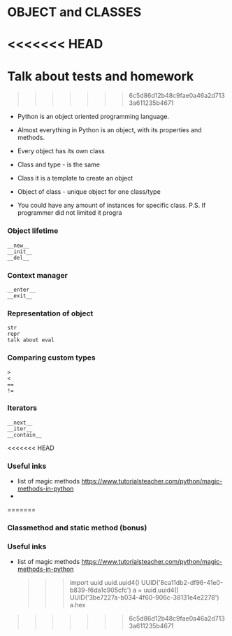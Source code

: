 # OBJECT and CLASSES

<<<<<<< HEAD
=======
# Talk about tests and homework 

>>>>>>> 6c5d86d12b48c9fae0a46a2d7133a611235b4671
- Python is an object oriented programming language.

- Almost everything in Python is an object, with its properties and methods.

- Every object has its own class

- Class and type - is the same

- Class it is a template to create an object 

- Object of class - unique object for one class/type

- You could have any amount of instances for specific class. P.S. If programmer did not limited it progra

### Object lifetime 
    __new__ 
    __init__
    __del__
    
### Context manager
    __enter__
    __exit__
    
### Representation of object
    str
    repr
    talk about eval

### Comparing custom types
    >
    <
    ==
    !=
    
### Iterators
    __next__
    __iter__
    __contain__
    
    
<<<<<<< HEAD
### Useful inks
 - list of magic methods https://www.tutorialsteacher.com/python/magic-methods-in-python
 - 
=======
  
### Classmethod and static method (bonus)
### Useful inks
 - list of magic methods https://www.tutorialsteacher.com/python/magic-methods-in-python
    >>> import uuid
    >>> uuid.uuid4()
    UUID('8ca11db2-df96-41e0-b839-f6da1c905cfc')
    >>> a = uuid.uuid4()
    UUID('3be7227a-b034-4f60-906c-38131e4e2278')
    >>> a.hex
>>>>>>> 6c5d86d12b48c9fae0a46a2d7133a611235b4671
